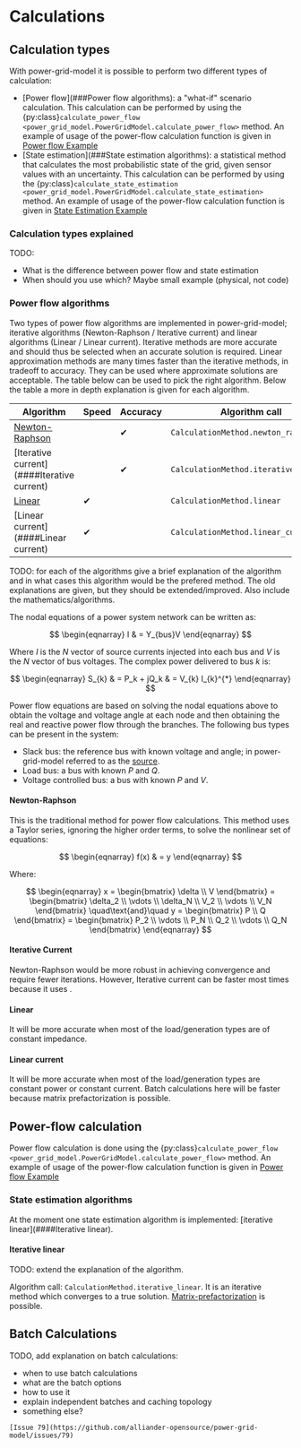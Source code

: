 <!--
SPDX-FileCopyrightText: 2022 Contributors to the Power Grid Model project <dynamic.grid.calculation@alliander.com>

SPDX-License-Identifier: MPL-2.0
-->

# Calculations

## Calculation types
With power-grid-model it is possible to perform two different types of calculation:
- [Power flow](###Power flow algorithms): a "what-if" scenario calculation. This calculation can be performed by using the {py:class}`calculate_power_flow <power_grid_model.PowerGridModel.calculate_power_flow>` method. An example of usage of the power-flow calculation function is given in [Power flow Example](ex_power_flow)
- [State estimation](###State estimation algorithms): a statistical method that calculates the most probabilistic state of the grid, given sensor values with an uncertainty. This calculation can be performed by using the {py:class}`calculate_state_estimation <power_grid_model.PowerGridModel.calculate_state_estimation>` method. An example of usage of the power-flow calculation function is given in [State Estimation Example](ex_state_est)

### Calculation types explained
TODO: 
- What is the difference between power flow and state estimation
- When should you use which? Maybe small example (physical, not code)

### Power flow algorithms
Two types of power flow algorithms are implemented in power-grid-model; iterative algorithms (Newton-Raphson / Iterative current) and linear algorithms (Linear / Linear current).
Iterative methods are more accurate and should thus be selected when an accurate solution is required. Linear approximation methods are many times faster than the iterative methods, in tradeoff to accuracy. 
They can be used where approximate solutions are acceptable. The table below can be used to pick the right algorithm. Below the table a more in depth explanation is given for each algorithm.

| Algorithm                                  | Speed    | Accuracy | Algorithm call                        |
|--------------------------------------------|----------|----------|---------------------------------------|
| [Newton-Raphson](####Newton-Raphson)       |          | &#10004; | `CalculationMethod.newton_raphson`    |
| [Iterative current](####Iterative current) |          | &#10004; | `CalculationMethod.iterative_current` | 
| [Linear](####Linear)                       | &#10004; |          | `CalculationMethod.linear`            | 
| [Linear current](####Linear current)       | &#10004; |          | `CalculationMethod.linear_current`    |

TODO: for each of the algorithms give a brief explanation of the algorithm and in what cases this algorithm would be the prefered method. The old explanations are given, but they should be extended/improved.
Also include the mathematics/algorithms.

The nodal equations of a power system network can be written as:

$$
   \begin{eqnarray}
      I    & = Y_{bus}V
   \end{eqnarray}
$$

Where $I$ is the $N$ vector of source currents injected into each bus and $V$ is the $N$ vector of bus voltages. The complex power
delivered to bus $k$ is:

$$
   \begin{eqnarray}
      S_{k}    & =  P_k + jQ_k & = V_{k} I_{k}^{*}
   \end{eqnarray}
$$

Power flow equations are based on solving the nodal equations above to obtain the voltage and voltage angle at each node
and then obtaining the real and reactive power flow through the branches. The following bus types can be present in the system:

- Slack bus: the reference bus with known voltage and angle; in power-grid-model referred to as the [source](./components.md#source).
- Load bus: a bus with known $P$ and $Q$.
- Voltage controlled bus: a bus with known $P$ and $V$.

#### Newton-Raphson
This is the traditional method for power flow calculations. This method uses a Taylor series, ignoring the higher order
terms, to solve the nonlinear set of equations:

$$
   \begin{eqnarray}
      f(x)    & =  y
   \end{eqnarray}
$$

Where:

$$
   \begin{eqnarray}
      x     =  \begin{bmatrix}
               \delta \\
               V
               \end{bmatrix} = 
               \begin{bmatrix}
               \delta_2 \\
               \vdots \\
               \delta_N \\
               V_2 \\
               \vdots \\
               V_N
               \end{bmatrix}
      \quad\text{and}\quad
      y     =  \begin{bmatrix}
               P \\
               Q
               \end{bmatrix} = 
               \begin{bmatrix}
               P_2 \\
               \vdots \\
               P_N \\
               Q_2 \\
               \vdots \\
               Q_N
               \end{bmatrix}
   \end{eqnarray}
$$

#### Iterative Current
Newton-Raphson would be more robust in achieving convergence and require fewer iterations. However, Iterative current can be faster most times because it uses .

#### Linear
It will be more accurate when most of the load/generation types are of constant impedance.

#### Linear current
It will be more accurate when most of the load/generation types are constant power or constant current. Batch calculations here will be faster because matrix prefactorization is possible.

## Power-flow calculation

Power flow calculation is done using the {py:class}`calculate_power_flow <power_grid_model.PowerGridModel.calculate_power_flow>` method. An example of usage of the power-flow calculation function is given in [Power flow Example](ex_power_flow)


### State estimation algorithms
At the moment one state estimation algorithm is implemented: [iterative linear](####Iterative linear).

#### Iterative linear

TODO: extend the explanation of the algorithm.

Algorithm call: `CalculationMethod.iterative_linear`. It is an iterative method which converges to a true
  solution. [Matrix-prefactorization](./performance-guide.md#matrix-prefactorization) is possible.

## Batch Calculations

TODO, add explanation on batch calculations:
- when to use batch calculations
- what are the batch options
- how to use it
- explain independent batches and caching topology
- something else?


```{warning}
[Issue 79](https://github.com/alliander-opensource/power-grid-model/issues/79)
```
